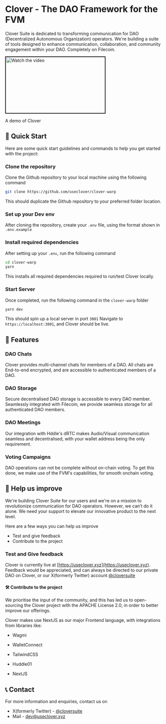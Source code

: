 # Clover - The DAO Framework for the FVM

Clover Suite is dedicated to transforming communication for DAO (Decentralized Autonomous Organization) operators. We're building a suite of tools designed to enhance communication, collaboration, and community engagement within your DAO. Completely on Filecoin.

<a href="http://www.youtube.com/watch?feature=player_embedded&v=bEocnupxdzk" target="_blank">
 <img src="http://img.youtube.com/vi/bEocnupxdzk/mqdefault.jpg" alt="Watch the video" width="320" height="180" border="2" />
</a>

A demo of Clover

## 🚀 Quick Start

Here are some quick start guidelines and commands to help you get started with the project:

### Clone the repository

Clone the Github repository to your local machine using the following command

```sh
git clone https://github.com/useclover/clover-warp
```

This should duplicate the Github repository to your preferred folder location.

### Set up your Dev env

After cloning the repository, create your `.env` file, using the format shown in `.env.example`

### Install required dependencies

After setting up your `.env`, run the following command

```sh
cd clover-warp
yarn
```

This installs all required dependencies required to run/test Clover locally.

### Start Server

Once completed, run the following command in the `clover-warp` folder

```sh
yarn dev
```

This should spin up a local server in port `3001`
Navigate to `https://localhost:3001`, and Clover should be live.

## 🚀 Features

### DAO Chats

Clover provides multi-channel chats for members of a DAO. All chats are End-to-end encrypted, and are accessible to authenticated members of a DAO.

### DAO Storage

Secure decentralised DAO storage is accessible to every DAO member. Seamlessly integrated with Filecoin, we provide seamless storage for all authenticated DAO members.

### DAO Meetings

Our integration with Hddle's dRTC makes Audio/Visual communication seamless and decentralised, with your wallet address being the only requirement.

### Voting Campaigns

DAO operations can not be complete without on-chain voting. To get this done, we make use of the FVM's capabilities, for smooth onchain voting.

## 🤝 Help us improve

We're building Clover Suite for our users and we're on a mission to revolutionize communication for DAO operators. However, we can’t do it alone. We need your support to elevate our innovative product to the next level.

Here are a few ways you can help us improve

- Test and give feedback
- Contribute to the project

### Test and Give feedback

Clover is currently live at [https://useclover.xyz](https://useclover.xyz). Feedback would be appreciated, and can always be directed to our private DAO on Clover, or our X(formerly Twitter) account [@cloversuite](https://x.com/cloversuite)

#### 🛠️ Contribute to the project

We prioritise the input of the community, and this has led us to open-sourcing the Clover project with the APACHE License 2.0, in order to better improve our offerings.

Clover makes use NextJS as our major Frontend language, with integrations from libraries like:

- Wagmi
- WalletConnect
- TailwindCSS
- Huddle01

- NextJS

## 📞 Contact

For more information and enquiries, contact us on

- X(formerly Twitter) - [@cloversuite](https://x.com/cloversuite)
- Mail - [dev@useclover.xyz](mailto:dev@useclover.xyz)
